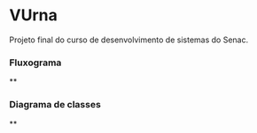 # VUrna

Projeto final do curso de desenvolvimento de sistemas do Senac.

### Fluxograma
**

### Diagrama de classes
**
